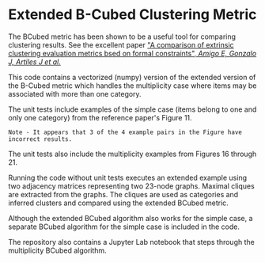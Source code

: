 # Extended B-Cubed Clustering Metric

The BCubed metric has been shown to be a useful tool for comparing clustering results. See the excellent paper ["A comparison of extrinsic clustering evaluation metrics bsed on formal constraints", *Amigo E, Gonzalo J, Artiles J et al.*](https://www.researchgate.net/publication/225548032)

This code contains a vectorized (numpy) version of the extended version of the B-Cubed metric which handles the multiplicity case where items may be associated with more than one category.

The unit tests include examples of the simple case (items belong to one and only one category) from the reference paper's Figure 11.

    Note - It appears that 3 of the 4 example pairs in the Figure have incorrect results.

The unit tests also include the multiplicity examples from Figures 16 through 21.

Running the code without unit tests executes an extended example using two adjacency matrices representing two 23-node graphs. Maximal cliques are extracted from the graphs. The cliques are used as categories and inferred clusters and compared using the extended BCubed metric.

Although the extended BCubed algorithm also works for the simple case, a separate BCubed algorithm for the simple case is included in the code.

The repository also contains a Jupyter Lab notebook that steps through the multiplicity BCubed algorithm.
